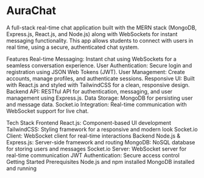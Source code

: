 
# AuraChat

A full-stack real-time chat application built with the MERN stack (MongoDB, Express.js, React.js, and Node.js) along with WebSockets for instant messaging functionality. This app allows students to connect with users in real time, using a secure, authenticated chat system.

Features
Real-time Messaging: Instant chat using WebSockets for a seamless conversation experience.
User Authentication: Secure login and registration using JSON Web Tokens (JWT).
User Management: Create accounts, manage profiles, and authenticate sessions.
Responsive UI: Built with React.js and styled with TailwindCSS for a clean, responsive design.
Backend API: RESTful API for authentication, messaging, and user management using Express.js.
Data Storage: MongoDB for persisting user and message data.
Socket.io Integration: Real-time communication with WebSocket support for live chat.

Tech Stack
Frontend
React.js: Component-based UI development
TailwindCSS: Styling framework for a responsive and modern look
Socket.io Client: WebSocket client for real-time interactions
Backend
Node.js & Express.js: Server-side framework and routing
MongoDB: NoSQL database for storing users and messages
Socket.io Server: WebSocket server for real-time communication
JWT Authentication: Secure access control
Getting Started
Prerequisites
Node.js and npm installed
MongoDB installed and running

